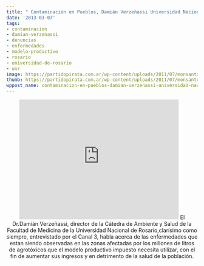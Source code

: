 ```yaml
---
title: " Contaminación en Pueblos, Damián Verzeñassi Universidad Nacional de Rosario "
date: '2013-03-07'
tags:
- contaminacion
- damian-verzenassi
- denuncias
- enfermedades
- modelo-productivo
- rosario
- universidad-de-rosario
- unr
image: https://partidopirata.com.ar/wp-content/uploads/2011/07/monsanto-skull-and-bones1.jpg
thumb: https://partidopirata.com.ar/wp-content/uploads/2011/07/monsanto-skull-and-bones1-150x150.jpg
wppost_name: contaminacion-en-pueblos-damian-verzenassi-universidad-nacional-de-rosario
---
```


<center>
<iframe src="http://www.youtube.com/embed/saOpp8xprU4" height="315" width="420" allowfullscreen="" frameborder="0"></iframe>
El Dr.Damián Verzeñassi, director de la Cátedra de Ambiente y Salud de la Facultad de Medicina de la Universidad Nacional de Rosario,clarísimo como siempre, entrevistado por el Canal 3, habla acerca de las enfermedades que estan siendo observadas en las zonas afectadas por los millones de litros de agrotóxicos que el modelo productivo impuesto necesita utilizar, con el fin de aumentar sus ingresos y en detrimento de la salud de la población.</center>
